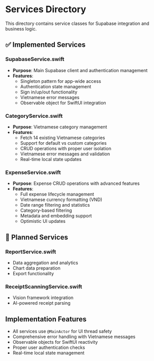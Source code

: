 # Services Directory

This directory contains service classes for Supabase integration and business logic.

## ✅ Implemented Services

### SupabaseService.swift
- **Purpose**: Main Supabase client and authentication management
- **Features**:
  - Singleton pattern for app-wide access
  - Authentication state management
  - Sign in/up/out functionality
  - Vietnamese error messages
  - Observable object for SwiftUI integration

### CategoryService.swift
- **Purpose**: Vietnamese category management
- **Features**:
  - Fetch 14 existing Vietnamese categories
  - Support for default vs custom categories
  - CRUD operations with proper user isolation
  - Vietnamese error messages and validation
  - Real-time local state updates

### ExpenseService.swift
- **Purpose**: Expense CRUD operations with advanced features
- **Features**:
  - Full expense lifecycle management
  - Vietnamese currency formatting (VND)
  - Date range filtering and statistics
  - Category-based filtering
  - Metadata and embedding support
  - Optimistic UI updates

## 🔄 Planned Services

### ReportService.swift
- Data aggregation and analytics
- Chart data preparation
- Export functionality

### ReceiptScanningService.swift
- Vision framework integration
- AI-powered receipt parsing

## Implementation Features
- All services use `@MainActor` for UI thread safety
- Comprehensive error handling with Vietnamese messages
- Observable objects for SwiftUI reactivity
- Proper user authentication checks
- Real-time local state management